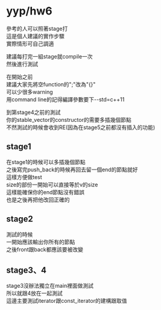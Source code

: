 yyp/hw6
========

參考的人可以照著stage打<br>
這是個人建議的實作步驟<br>
實際情形可自己調適

建議每打完一組stage就compile一次<br>
然後進行測試


在開始之前<br>
建議大家先將空function的";"改為"{}"<br>
可以少很多warning<br>
用command line的記得編譯參數要下--std=c++11<br>


到第stage4之前的測試<br>
你的stable_vector的constructor的需要多插幾個節點<br>
不然測試的時候會收到RE(因為在stage5之前都沒有插入的功能)


stage1
--------
在stage1的時候可以多插幾個節點<br>
之後寫完push_back的時候再回去留一個end的節點就好<br>
這樣方便做test<br>
size的部份一開始可以直接等於v的size<br>
這樣能確保你的end節點沒有錯誤<br>
也是之後再把他改回正確的<br>




stage2
--------
測試的時候<br>
一開始應該輸出你所有的節點<br>
之後front跟back都應該要被改變


stage3、4
--------
stage3沒辦法獨立在main裡面做測試<br>
所以就跟4放在一起測試<br>
這邊主要測試iterator跟const_iterator的建構跟取值



